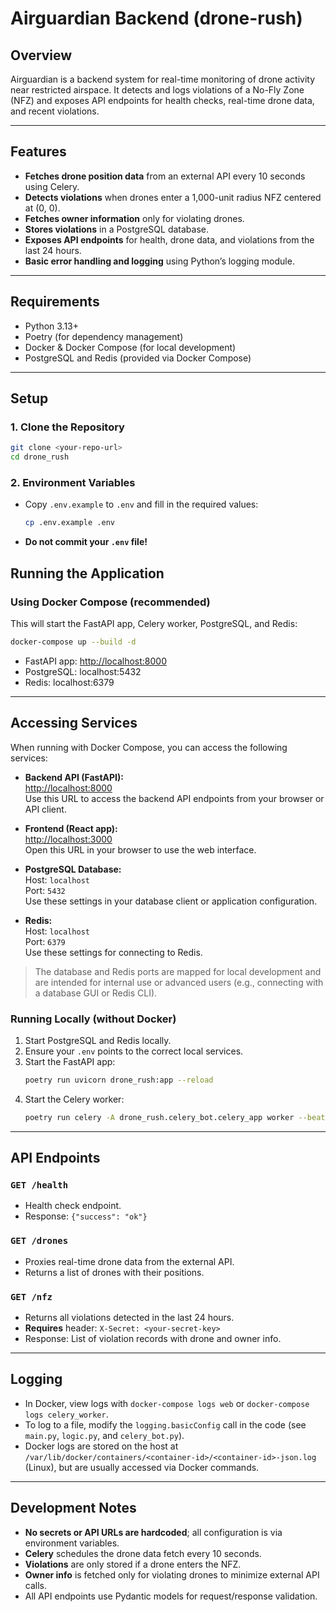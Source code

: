 # Airguardian Backend (drone-rush)

## Overview

Airguardian is a backend system for real-time monitoring of drone activity near restricted airspace. It detects and logs violations of a No-Fly Zone (NFZ) and exposes API endpoints for health checks, real-time drone data, and recent violations.

---

## Features

- **Fetches drone position data** from an external API every 10 seconds using Celery.
- **Detects violations** when drones enter a 1,000-unit radius NFZ centered at (0, 0).
- **Fetches owner information** only for violating drones.
- **Stores violations** in a PostgreSQL database.
- **Exposes API endpoints** for health, drone data, and violations from the last 24 hours.
- **Basic error handling and logging** using Python’s logging module.

---

## Requirements

- Python 3.13+
- Poetry (for dependency management)
- Docker & Docker Compose (for local development)
- PostgreSQL and Redis (provided via Docker Compose)

---

## Setup

### 1. Clone the Repository

```sh
git clone <your-repo-url>
cd drone_rush
```

### 2. Environment Variables

- Copy `.env.example` to `.env` and fill in the required values:
  ```sh
  cp .env.example .env
  ```
- **Do not commit your `.env` file!**
## Running the Application

### Using Docker Compose (recommended)

This will start the FastAPI app, Celery worker, PostgreSQL, and Redis:

```sh
docker-compose up --build -d
```

- FastAPI app: [http://localhost:8000](http://localhost:8000)
- PostgreSQL: localhost:5432
- Redis: localhost:6379

---

## Accessing Services

When running with Docker Compose, you can access the following services:

- **Backend API (FastAPI):**  
  [http://localhost:8000](http://localhost:8000)  
  Use this URL to access the backend API endpoints from your browser or API client.

- **Frontend (React app):**  
  [http://localhost:3000](http://localhost:3000)  
  Open this URL in your browser to use the web interface.

- **PostgreSQL Database:**  
  Host: `localhost`  
  Port: `5432`  
  Use these settings in your database client or application configuration.

- **Redis:**  
  Host: `localhost`  
  Port: `6379`  
  Use these settings for connecting to Redis.

> The database and Redis ports are mapped for local development and are intended for internal use or advanced users (e.g., connecting with a database GUI or Redis CLI).

### Running Locally (without Docker)

1. Start PostgreSQL and Redis locally.
2. Ensure your `.env` points to the correct local services.
3. Start the FastAPI app:
   ```sh
   poetry run uvicorn drone_rush:app --reload
   ```
4. Start the Celery worker:
   ```sh
   poetry run celery -A drone_rush.celery_bot.celery_app worker --beat --loglevel=info
   ```

---

## API Endpoints

### `GET /health`
- Health check endpoint.
- Response: `{"success": "ok"}`

### `GET /drones`
- Proxies real-time drone data from the external API.
- Returns a list of drones with their positions.

### `GET /nfz`
- Returns all violations detected in the last 24 hours.
- **Requires** header: `X-Secret: <your-secret-key>`
- Response: List of violation records with drone and owner info.

---

## Logging

- In Docker, view logs with `docker-compose logs web` or `docker-compose logs celery_worker`.
- To log to a file, modify the `logging.basicConfig` call in the code (see `main.py`, `logic.py`, and `celery_bot.py`).
- Docker logs are stored on the host at `/var/lib/docker/containers/<container-id>/<container-id>-json.log` (Linux), but are usually accessed via Docker commands.

---

## Development Notes

- **No secrets or API URLs are hardcoded**; all configuration is via environment variables.
- **Celery** schedules the drone data fetch every 10 seconds.
- **Violations** are only stored if a drone enters the NFZ.
- **Owner info** is fetched only for violating drones to minimize external API calls.
- All API endpoints use Pydantic models for request/response validation.
